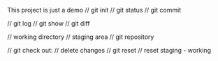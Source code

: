 This project is just a demo
// git init
// git status 
// git commit

// git log
// git show
// git diff

// working directory
// staging area
// git repository

// git check out: // delete changes
// git reset // reset staging - working